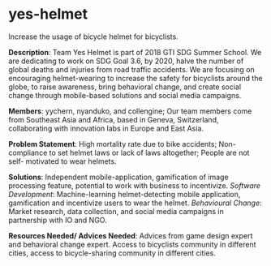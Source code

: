 # yes-helmet
Increase the usage of bicycle helmet for bicyclists.

**Description**: 
Team Yes Helmet is part of 2018 GTI SDG Summer School. We are dedicating to work on SDG Goal 3.6, by 2020, halve the number of global deaths and injuries from road traffic accidents. We are focusing on encouraging helmet-wearing to increase the safety for bicyclists around the globe, to raise awareness, bring behavioral change, and create social change through mobile-based solutions and social media campaigns.

**Members**: 
yychern, nyanduko, and collengine; Our team members come from Southeast Asia and Africa, based in Geneva, Switzerland, collaborating with innovation labs in Europe and East Asia.

**Problem Statement**:
High mortality rate due to bike accidents; Non-compliance to set helmet laws or lack of laws altogether; People are not self- motivated to wear helmets.

**Solutions**:
Independent mobile-application, gamification of image processing feature, potential to work with business to incentivize.
*Software Development*: Machine-learning helmet-detecting mobile application, gamification and incentivize users to wear the helmet.
*Behavioural Change*: Market research, data collection, and social media campaigns in partnership with IO and NGO.

**Resources Needed/ Advices Needed**:
Advices from game design expert and behavioral change expert. Access to bicyclists community in different cities, access to bicycle-sharing community in different cities.
